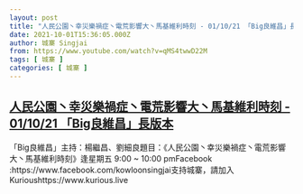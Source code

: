 ```yaml
---
layout: post
title: "人民公園丶幸災樂禍症丶電荒影響大丶馬基維利時刻 - 01/10/21 「Big良維昌」長版本"
date: 2021-10-01T15:36:05.000Z
author: 城寨 Singjai
from: https://www.youtube.com/watch?v=qMS4twwD22M
tags: [ 城寨 ]
categories: [ 城寨 ]
---
```

<!--1633102565000-->
[人民公園丶幸災樂禍症丶電荒影響大丶馬基維利時刻 - 01/10/21 「Big良維昌」長版本](https://www.youtube.com/watch?v=qMS4twwD22M)
------

<div>
「Big良維昌」主持：楊繼昌、劉細良題目：《人民公園丶幸災樂禍症丶電荒影響大丶馬基維利時刻》逢星期五 9:00 ~ 10:00 pmFacebook :https://www.facebook.com/kowloonsingjai支持城寨，請加入Kurioushttps://www.kurious.live
</div>
